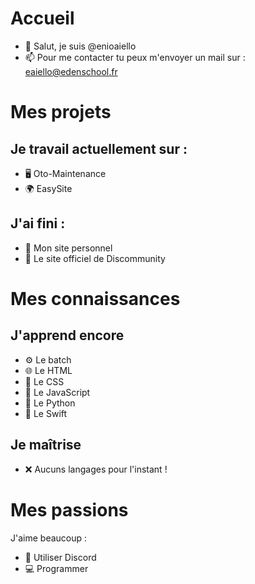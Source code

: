 # Accueil
- 👋 Salut, je suis @enioaiello
- 📫 Pour me contacter tu peux m'envoyer un mail sur : eaiello@edenschool.fr
# Mes projets
## Je travail actuellement sur :
- 🖥 Oto-Maintenance
- 🌍 EasySite
## J'ai fini :
- 🎉 Mon site personnel
- 🤝 Le site officiel de Discommunity
# Mes connaissances
## J'apprend encore
- ⚙️ Le batch 
- 🌐 Le HTML
- 🎨 Le CSS
- 🤖 Le JavaScript
- 🐍 Le Python
- 🦅 Le Swift
## Je maîtrise
- ❌ Aucuns langages pour l'instant !
# Mes passions
J'aime beaucoup :
- 💬 Utiliser Discord
- 💻 Programmer
